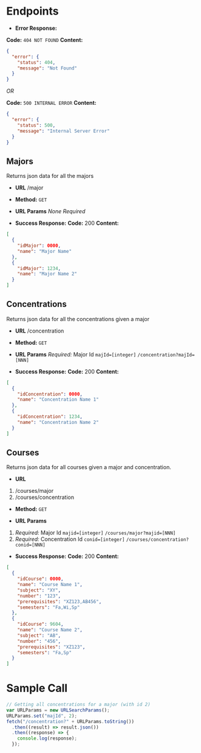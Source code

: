 # Endpoints

- **Error Response:**

**Code:** `404 NOT FOUND`
**Content:**

```json
{
  "error": {
    "status": 404,
    "message": "Not Found"
  }
}
```

_OR_

**Code:** `500 INTERNAL ERROR`
**Content:**

```json
{
  "error": {
    "status": 500,
    "message": "Internal Server Error"
  }
}
```

## Majors

Returns json data for all the majors

- **URL**
  /major

- **Method:**
  `GET`

- **URL Params**
  _None Required_

- **Success Response:**
  **Code:** 200
  **Content:**

```json
[
  {
    "idMajor": 0000,
    "name": "Major Name"
  },
  {
    "idMajor": 1234,
    "name": "Major Name 2"
  }
]
```

## Concentrations

Returns json data for all the concentrations given a major

- **URL**
  /concentration

- **Method:**
  `GET`

- **URL Params**
  _Required:_ Major Id
  `majId=[integer]`
  `/concentration?majId=[NNN]`

- **Success Response:**
  **Code:** 200
  **Content:**

```json
[
  {
    "idConcentration": 0000,
    "name": "Concentration Name 1"
  },
  {
    "idConcentration": 1234,
    "name": "Concentration Name 2"
  }
]
```

## Courses

Returns json data for all courses given a major and concentration.

- **URL**

1. /courses/major
2. /courses/concentration

- **Method:**
  `GET`

- **URL Params**

1. _Required:_ Major Id
   `majid=[integer]`
   `/courses/major?majid=[NNN]`
2. _Required:_ Concentration Id
   `conid=[integer]`
   `/courses/concentration?conid=[NNN]`

- **Success Response:**
  **Code:** 200
  **Content:**

```json
[
  {
    "idCourse": 0000,
    "name": "Course Name 1",
    "subject": "XY",
    "number": "123",
    "prerequisites": "XZ123,AB456",
    "semesters": "Fa,Wi,Sp"
  },
  {
    "idCourse": 9604,
    "name": "Course Name 2",
    "subject": "AB",
    "number": "456",
    "prerequisites": "XZ123",
    "semesters": "Fa,Sp"
  }
]
```

# Sample Call

```javascript
// Getting all concentrations for a major (with id 2)
var URLParams = new URLSearchParams();
URLParams.set("majId", 2);
fetch("/concentration?" + URLParams.toString())
  .then((result) => result.json())
  .then((response) => {
    console.log(response);
  });
```
